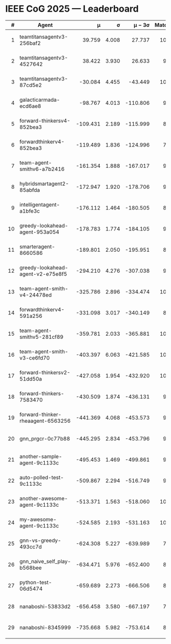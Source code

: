 # IEEE CoG 2025 — Leaderboard

| # | Agent | μ | σ | μ − 3σ | Matches | Updated |
|---:|---|---:|---:|---:|---:|---|
| 1 | teamtitansagentv3-256baf2 | 39.759 | 4.008 | 27.737 | 10260 | 2025-08-20 23:02 |
| 2 | teamtitansagentv3-4527642 | 38.422 | 3.930 | 26.633 | 9534 | 2025-08-20 23:02 |
| 3 | teamtitansagentv3-87cd5e2 | -30.084 | 4.455 | -43.449 | 10686 | 2025-08-20 23:02 |
| 4 | galacticarmada-ecd6ae8 | -98.767 | 4.013 | -110.806 | 9940 | 2025-08-20 23:02 |
| 5 | forward-thinkersv4-852bea3 | -109.431 | 2.189 | -115.999 | 8109 | 2025-08-20 23:02 |
| 6 | forwardthinkerv4-852bea3 | -119.489 | 1.836 | -124.996 | 7976 | 2025-08-20 23:02 |
| 7 | team-agent-smithv6-a7b2416 | -161.354 | 1.888 | -167.017 | 9480 | 2025-08-20 23:02 |
| 8 | hybridsmartagent2-85abfda | -172.947 | 1.920 | -178.706 | 9083 | 2025-08-20 23:02 |
| 9 | intelligentagent-a1bfe3c | -176.112 | 1.464 | -180.505 | 8398 | 2025-08-20 23:02 |
| 10 | greedy-lookahead-agent-953a054 | -178.783 | 1.774 | -184.105 | 9750 | 2025-08-20 23:02 |
| 11 | smarteragent-8660586 | -189.801 | 2.050 | -195.951 | 8715 | 2025-08-20 23:02 |
| 12 | greedy-lookahead-agent-v2-e75e8f5 | -294.210 | 4.276 | -307.038 | 9950 | 2025-08-20 23:02 |
| 13 | team-agent-smith-v4-24478ed | -325.786 | 2.896 | -334.474 | 10522 | 2025-08-20 23:02 |
| 14 | forwardthinkerv4-591a256 | -331.098 | 3.017 | -340.149 | 8457 | 2025-08-20 23:02 |
| 15 | team-agent-smithv5-281cf89 | -359.781 | 2.033 | -365.881 | 10420 | 2025-08-20 23:02 |
| 16 | team-agent-smith-v3-ce6fd70 | -403.397 | 6.063 | -421.585 | 10922 | 2025-08-20 23:02 |
| 17 | forward-thinkersv2-51dd50a | -427.058 | 1.954 | -432.920 | 10206 | 2025-08-20 23:02 |
| 18 | forward-thinkers-7583470 | -430.509 | 1.874 | -436.131 | 9240 | 2025-08-20 23:02 |
| 19 | forward-thinker-rheaagent-6563256 | -441.369 | 4.068 | -453.573 | 9446 | 2025-08-20 23:02 |
| 20 | gnn_prgcr-0c77b88 | -445.295 | 2.834 | -453.796 | 9030 | 2025-08-20 23:02 |
| 21 | another-sample-agent-9c1133c | -495.453 | 1.469 | -499.861 | 9980 | 2025-08-20 23:02 |
| 22 | auto-polled-test-9c1133c | -509.867 | 2.294 | -516.749 | 9500 | 2025-08-20 23:02 |
| 23 | another-awesome-agent-9c1133c | -513.371 | 1.563 | -518.060 | 10700 | 2025-08-20 23:02 |
| 24 | my-awesome-agent-9c1133c | -524.585 | 2.193 | -531.163 | 10220 | 2025-08-20 23:02 |
| 25 | gnn-vs-greedy-493cc7d | -624.308 | 5.227 | -639.989 | 7900 | 2025-08-20 23:02 |
| 26 | gnn_naive_self_play-b568bee | -634.471 | 5.976 | -652.400 | 8380 | 2025-08-20 23:02 |
| 27 | python-test-06d5474 | -659.689 | 2.273 | -666.506 | 8150 | 2025-08-20 23:02 |
| 28 | nanaboshi-53833d2 | -656.458 | 3.580 | -667.197 | 7870 | 2025-08-20 23:02 |
| 29 | nanaboshi-8345999 | -735.668 | 5.982 | -753.614 | 8490 | 2025-08-20 23:02 |
